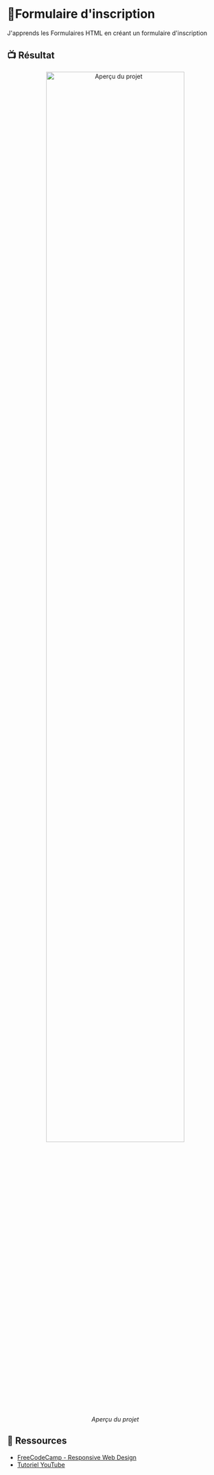 # 📜Formulaire d'inscription
J'apprends les Formulaires HTML en créant un formulaire d'inscription

## 📺 Résultat
<div align="center">
  <img src="Output.png" alt="Aperçu du projet" width="80%">
  <p><em> Aperçu du projet</em></p>
</div>

## 🔗 Ressources  
- [FreeCodeCamp - Responsive Web Design](https://www.freecodecamp.org/learn/2022/responsive-web-design/learn-html-forms-by-building-a-registration-form/step-1)
- [Tutoriel YouTube](https://youtu.be/PIeQ39ABnY0?si=mYCrE7KkHBB7naQu)

